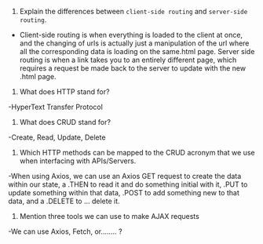 1.  Explain the differences between `client-side routing` and `server-side routing`.

- Client-side routing is when everything is loaded to the client at once, and the changing of urls is actually just a manipulation of the url where all the corresponding data is loading on the same.html page. Server side routing is when a link takes you to an entirely different page, which requires a request be made back to the server to update with the new .html page.


1.  What does HTTP stand for?

-HyperText Transfer Protocol

1.  What does CRUD stand for?

-Create, Read, Update, Delete

1.  Which HTTP methods can be mapped to the CRUD acronym that we use when interfacing with APIs/Servers.

-When using Axios, we can use an Axios GET request to create the data within our state, a .THEN to read it and do something initial with it, .PUT to update something within that data, .POST to add something new to that data, and a .DELETE to ... delete it.

1.  Mention three tools we can use to make AJAX requests

-We can use Axios, Fetch, or........ ?